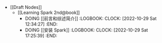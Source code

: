 - [[Draft Nodes]]
	- [[Learning Spark 2nd@book]]
		- DOING [[前言和综述简介]]
		  :LOGBOOK:
		  CLOCK: [2022-10-29 Sat 12:34:27]
		  :END:
		- DOING [[安装 Spark]]
		  :LOGBOOK:
		  CLOCK: [2022-10-29 Sat 17:25:39]
		  :END:
